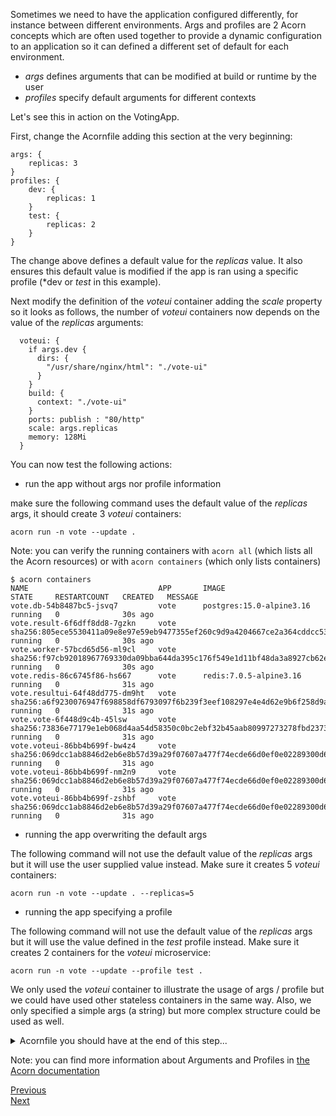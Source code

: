 Sometimes we need to have the application configured differently, for instance between different environments. Args and profiles are 2 Acorn concepts which are often used together to provide a dynamic configuration to an application so it can defined a different set of default for each environment.

- *args* defines arguments that can be modified at build or runtime by the user
- *profiles* specify default arguments for different contexts

Let's see this in action on the VotingApp.

First, change the Acornfile adding this section at the very beginning:

```
args: {
    replicas: 3
}
profiles: {
    dev: {
        replicas: 1
    }
    test: {
        replicas: 2
    }
}
```

The change above defines a default value for the *replicas* value. It also ensures this default value is modified if the app is ran using a specific profile (*dev or *test* in this example).

Next modify the definition of the *voteui* container adding the *scale* property so it looks as follows, the number of *voteui* containers now depends on the value of the *replicas* arguments:

```
  voteui: {
    if args.dev {
      dirs: {
        "/usr/share/nginx/html": "./vote-ui"
      }
    }
    build: {
      context: "./vote-ui"
    }
    ports: publish : "80/http"
    scale: args.replicas
    memory: 128Mi
  }
```

You can now test the following actions:

- run the app without args nor profile information

make sure the following command uses the default value of the *replicas* args, it should create 3 *voteui* containers:

```
acorn run -n vote --update .
```

Note: you can verify the running containers with ```acorn all``` (which lists all the Acorn resources) or with ```acorn containers``` (which only lists containers)

```
$ acorn containers
NAME                             APP       IMAGE                                                                     STATE     RESTARTCOUNT   CREATED   MESSAGE
vote.db-54b8487bc5-jsvq7         vote      postgres:15.0-alpine3.16                                                  running   0              30s ago
vote.result-6f6dff8dd8-7gzkn     vote      sha256:805ece5530411a09e8e97e59eb9477355ef260c9d9a4204667ce2a364cddcc53   running   0              30s ago
vote.worker-57bcd65d56-ml9cl     vote      sha256:f97cb92018967769330da09bba644da395c176f549e1d11bf48da3a8927cb62e   running   0              30s ago
vote.redis-86c6745f86-hs667      vote      redis:7.0.5-alpine3.16                                                    running   0              31s ago
vote.resultui-64f48dd775-dm9ht   vote      sha256:a6f9230076947f698858df6793097f6b239f3eef108297e4e4d62e9b6f258d9a   running   0              31s ago
vote.vote-6f448d9c4b-45lsw       vote      sha256:73836e77179e1eb068d4aa54d58350c0bc2ebf32b45aab80997273278fbd2373   running   0              31s ago
vote.voteui-86bb4b699f-bw4z4     vote      sha256:069dcc1ab8846d2eb6e8b57d39a29f07607a477f74ecde66d0ef0e02289300d6   running   0              31s ago
vote.voteui-86bb4b699f-nm2n9     vote      sha256:069dcc1ab8846d2eb6e8b57d39a29f07607a477f74ecde66d0ef0e02289300d6   running   0              31s ago
vote.voteui-86bb4b699f-zshbf     vote      sha256:069dcc1ab8846d2eb6e8b57d39a29f07607a477f74ecde66d0ef0e02289300d6   running   0              31s ago
```

- running the app overwriting the default args

The following command will not use the default value of the *replicas* args but it will use the user supplied value instead. Make sure it creates 5 *voteui* containers:

```
acorn run -n vote --update . --replicas=5
```

- running the app specifying a profile

The following command will not use the default value of the *replicas* args but it will use the value defined in the *test* profile instead. Make sure it creates 2 containers for the *voteui* microservice:

```
acorn run -n vote --update --profile test .
```

We only used the *voteui* container to illustrate the usage of args / profile but we could have used other stateless containers in the same way. Also, we only specified a simple args (a string) but more complex structure could be used as well.

<details>
  <summary markdown="span">Acornfile you should have at the end of this step...</summary>
<pre>
args: {
    replicas: 3
}
profiles: {
    dev: {
        replicas: 1
    }
    test: {
        replicas: 2
    }
}
containers: {
  voteui: {
    if args.dev {
      dirs: {
        "/usr/share/nginx/html": "./vote-ui"
      }
    }
    build: {
      context: "./vote-ui"
    }
    ports: publish : "80/http"
    scale: args.replicas
    memory: 128Mi
  }
  vote: {
    build: {
      target: std.ifelse(args.dev, "dev", "production")
      context: "./vote"
    }
    if args.dev {
      dirs: {
          "/app": "./vote"
      }
    }
    ports: "5000/http"
    memory: 128Mi
  }
  redis: {
    image: "redis:7.0.5-alpine3.16"
    ports: "6379/tcp"
    dirs: {
      if !args.dev {
        "/data": "volume://redis"
      }
    }
    memory: 128Mi
  }
  worker: {
    build: "./worker/go"
    env: {
     "POSTGRES_USER": "secret://db-creds/username"
     "POSTGRES_PASSWORD": "secret://db-creds/password"
    }
    memory: 128Mi
  }
  db: {
    image: "postgres:15.0-alpine3.16"
    ports: "5432/tcp"
    env: {
      "POSTGRES_USER": "secret://db-creds/username"
      "POSTGRES_PASSWORD": "secret://db-creds/password"
      "PGDATA": "/var/lib/postgresql/data/db"
    }
    dirs: {
      if !args.dev {
        "/var/lib/postgresql/data": "volume://db"
      }
    }
    memory: 128Mi
  }
  result: {
    build: {
      target: std.ifelse(args.dev, "dev", "production")
      context: "./result"
    }
    if args.dev {
      dirs: {
          "/app": "./result"
      }
    }   
    ports: "5000/http"
    env: {
      "POSTGRES_USER": "secret://db-creds/username"
      "POSTGRES_PASSWORD": "secret://db-creds/password"
    }
    memory: 128Mi
  }
  resultui: {
    build: {
      target: std.ifelse(args.dev, "dev", "production")
      context: "./result-ui"
    }
    if args.dev {
      dirs: {
        "/app": "./result-ui"
      }
    } 
    ports: publish : "80/http"
    memory: std.ifelse(args.dev, 1Gi, 128Mi)
  }
}
secrets: {
    "db-creds": {
        type: "basic"
        params: {
          usernameLength:     7
          usernameCharacters: "a-z"
          passwordLength:     10
          passwordCharacters: "A-Za-z0-9"
        }
        data: {
            username: ""
            password: ""
        }
    }
}
volumes: {
  if !args.dev {
    "db": {
        size: "100M"
    }
    "redis": {
        size: "100M"
    }
  }
}
</pre>
</details>

Note: you can find more information about Arguments and Profiles in [the Acorn documentation](https://docs.acorn.io/authoring/args-and-profiles)

[Previous](./development_mode.md)  
[Next](./labels.md)